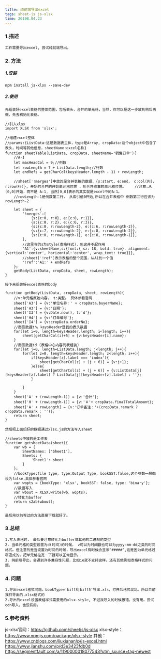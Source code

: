 ```yaml
---
title: 纯前端导出excel
tags: sheet-js js-xlsx
time: 20198.04.23
---
```

### 1.描述
    工作需要导出excel, 尝试纯前端导出。
### 2. 方法
##### 1.安装
```
npm install js-xlsx --save-dev
```
##### 2.使用
    先组装好excel表格的整体范围，包括表头，合并的单元格，当然，你可以把这一步放到稍后再做，先去初始化表格。
```
//引入xlsx
import XLSX from 'xlsx';

//组建excel整体
//params:{ListData:这是数据表主体，type是Array, cropData:这个object中包含了表头，时间等其他信息，sheetName:excel名称}
function sheetTable(ListData, cropData, sheetName='销售订单'){
    //A-I
    let maxHeadCol = 9;//列数
    let rowLength = 7 + ListData.length;//行数
    let endRefs = getCharCol(keysHeader.length - 1) + rowLength;

    //sheet['!merges']中放的是合并表格的数据，{s:start, e:end， c:col(列)， r:row(行)}, 开始的合并的开始单元格位置 ，到合并结算的单元格位置。    //注意:从[0,0]开始，而不是 A:1, 当然[0,0]表示的其实就是excel中的A:1。
    //rowLength-1是倒数第二行， 从索引值0开始,所以在合并表格中 倒数第二行应该为 rowLength-2

    let sheet = {
        '!merges':[
            {s:{c:0, r:0}, e:{c:8, r:1}},
            {s:{c:0, r:2}, e:{c:6, r:3}},
            {s:{c:0, r:rowLength-2}, e:{c:6, r:rowLength-2}},
            {s:{c:7, r:rowLength-2}, e:{c:8, r:rowLength-2}},
            {s:{c:0, r:rowLength-1}, e:{c:8, r:rowLength-1}},
        ],
        //这里写的s为style(表格样式)，但这并不起作用
        'A1':{v:sheetName,s:{font:{ sz: 18, bold: true}, alignment:{vertical:'center', horizontal:'center', wrap_text: true}}},
        //sheet['!ref']表示表格的整个范围，从A1到一个值
        '!ref':'A1:' + endRefs
    }; 
    getBody(ListData, cropData, sheet, rowLength);     
}
```
    接下来组装好excel表格的body
```
function getBody(ListData, cropData, sheet, rowLength){
    //v:单元格原始内容， t:类型。 具体参看官网
    sheet['A3'] = {v:'单位名称：' + cropData.buyerName};
    sheet['H3'] = {v:'日期'};
    sheet['I3'] = {v:Date.now(), t:'d'};
    sheet['H4'] = {v:'订单编号'};
    sheet['I4'] = {v:cropData.orderNo};
    //商品数据th。keysHeader是我的表头数据
    for(let i=0, length=keysHeader.length; i<length; i++){
        sheet[getCharCol(i)+5] = {v:keysHeader[i].name};
    }
    //商品数据td (表格中心内容列表组装)
    for(let j=0, length=ListData.length; j<length; j++){
        for(let z=0, length=keysHeader.length; z<length; z++){
            if(keysHeader[z].label === 'index'){
                sheet[getCharCol(z) + (j + 6)] = {v:j+1};
            }else{
                sheet[getCharCol(z) + (j + 6)] = {v:ListData[j][keysHeader[z].label] ? ListData[j][keysHeader[z].label] : ''};
            }
            
        }
    }
    sheet['A' + (rowLength-1)] = {v:'合计'};
    sheet['H' + (rowLength-1)] = {v:'￥'+ cropData.finalTotalAmount};
    sheet['A' + rowLength] = {v:'订单备注：'+(cropData.remark ? cropData.remark : '')};
    return sheet;
}
```
    然后把上面组好的数据通过xlsx.js的方法写入sheet
```
//sheets中放的是工作表
function getsheetData(sheet){
    var wb = {
        SheetNames: ['Sheet1'],
        Sheets: {
            'Sheet1': sheet
        }
    };
    //bookType:file type, type:Output Type, bookSST:false,这个参数一般都设为false,具体参看官网
    var wopts = {bookType: 'xlsx', bookSST: false, type: 'binary'};
    //数据写入
    var wbout = XLSX.write(wb, wopts);
    //转化为buffer
    return s2ab(wbout);
}
```
    最后用以前写过的方法直接下载就好了。
### 3.总结
    1.写入表格时， 最后要注意转化为buffer或其他的二进制的类型
    2. 当单元格的类型设置为d(时间)的时候， v可以为时间戳也可以为yyyy-mm-dd之类的时间格式。但注意的是当设置为时间的时候，导出excel有时候会显示“#####”,这是因为单元格过窄造成的，把单元格拉宽一下就可以正常显示。
    3. 纯前端导出，会遇到许多兼容性问题，比如ie就不支持这样。还有其他例如表格样式的问题。
### 4. 问题
    1.导出excel格式问题。bookType='biff8|biff5'导出.xls，打开后格式混乱。所以目前我只导出的.xlsx格式的
    2.导出的excel设置表格样式需要用的xlsx-style, 不过我导入的时候报错，没有用。尝试cdn导入，也没有用。 


### 5.参考资料
  js-xlsx官网：https://github.com/sheetjs/js-xlsx
  xlsx-style：https://www.npmjs.com/package/xlsx-style
  其他： https://www.cnblogs.com/liuxianan/p/js-excel.html    
        https://www.jianshu.com/p/d3e3423fdb0d
        https://segmentfault.com/a/1190000018077543?utm_source=tag-newest